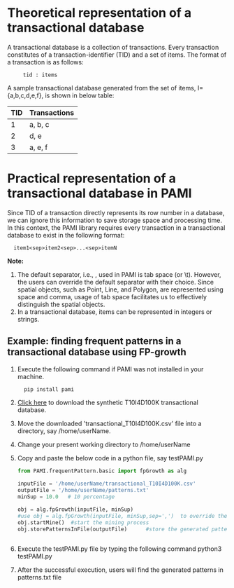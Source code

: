 # Theoretical representation of a transactional database

A transactional database is a collection of transactions.  Every transaction constitutes of a transaction-identifier (TID)
and a set of items. The format of a transaction is as follows:
   
         tid : items
   
  A sample transactional database generated from the set of items, I={a,b,c,d,e,f}, is shown in below table:

  TID |  Transactions 
     --- | -----
     1   | a, b, c
     2   | d, e
     3   | a, e, f
   
# Practical representation of a transactional database in PAMI
Since TID of a transaction directly represents its row number in a database, we can ignore this information 
to save storage space and processing time. In this context, the PAMI library requires every transaction in a transactional 
database to exist in the following format:

      item1<sep>item2<sep>...<sep>itemN


**Note:**
1. The default separator, i.e., <sep>, used in PAMI is tab space (or \t). However, the users can override the default 
   separator with their choice. Since spatial objects, such as Point, Line, and Polygon, are represented using space 
   and comma, usage of tab space facilitates us to effectively distinguish the spatial objects.
1. In a transactional database, items can be represented in integers or strings.

## Example: finding frequent patterns in a transactional database using FP-growth
1. Execute the following command if PAMI was not installed in your machine.
   
         pip install pami
   
1. [Click here](https://www.u-aizu.ac.jp/~udayrage/datasets/transactionalDatabases/transactional_T10I4D100K.csv) to download the synthetic T10I4D100K transactional database.
1. Move the downloaded 'transactional_T10I4D100K.csv' file  into a directory, say /home/userName.
1. Change your present working directory to /home/userName
1. Copy and paste the below code in a python file, say testPAMI.py
   
   ```Python
   from PAMI.frequentPattern.basic import fpGrowth as alg
  
   inputFile = '/home/userName/transactional_T10I4D100K.csv' 
   outputFile = '/home/userName/patterns.txt'
   minSup = 10.0   # 10 percentage
   
   obj = alg.fpGrowth(inputFile, minSup) 
   #use obj = alg.fpGrowth(inputFile, minSup,sep=',')  to override the default tab space separator with comma
   obj.startMine()  #start the mining process
   obj.storePatternsInFile(outputFile)      #store the generated patterns in a file
      

   ```
1. Execute the testPAMI.py file by typing the following command
      python3 testPAMI.py
1. After the successful execution, users will find the generated patterns in patterns.txt file

 
